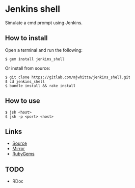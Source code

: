 # Jenkins shell

Simulate a cmd prompt using Jenkins.

## How to install

Open a terminal and run the following:

```
$ gem install jenkins_shell
```

Or install from source:

```
$ git clone https://gitlab.com/mjwhitta/jenkins_shell.git
$ cd jenkins_shell
$ bundle install && rake install
```

## How to use

```
$ jsh <host>
$ jsh -p <port> <host>
```

## Links

- [Source](https://gitlab.com/mjwhitta/jenkins_shell)
- [Mirror](https://github.com/mjwhitta/jenkins_shell)
- [RubyGems](https://rubygems.org/gems/jenkins_shell)

## TODO

- RDoc

